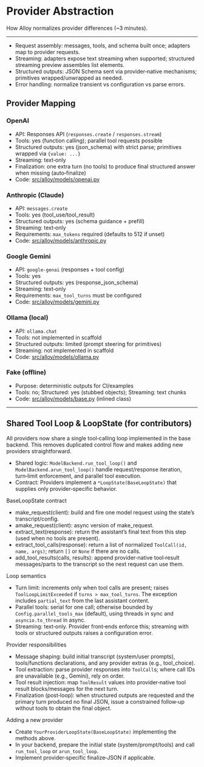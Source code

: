 # Provider Abstraction

How Alloy normalizes provider differences (~3 minutes).

---

- Request assembly: messages, tools, and schema built once; adapters map to provider requests.
- Streaming: adapters expose text streaming when supported; structured streaming preview assembles list elements.
- Structured outputs: JSON Schema sent via provider‑native mechanisms; primitives wrapped/unwrapped as needed.
- Error handling: normalize transient vs configuration vs parse errors.

## Provider Mapping

### OpenAI
- API: Responses API (`responses.create` / `responses.stream`)
- Tools: yes (function calling); parallel tool requests possible
- Structured outputs: yes (json_schema) with strict parse; primitives wrapped via `{value: ...}`
- Streaming: text‑only
- Finalization: one extra turn (no tools) to produce final structured answer when missing (auto‑finalize)
- Code: [src/alloy/models/openai.py](https://github.com/lydakis/alloy/blob/main/src/alloy/models/openai.py)

### Anthropic (Claude)
- API: `messages.create`
- Tools: yes (tool_use/tool_result)
- Structured outputs: yes (schema guidance + prefill)
- Streaming: text‑only
- Requirements: `max_tokens` required (defaults to 512 if unset)
- Code: [src/alloy/models/anthropic.py](https://github.com/lydakis/alloy/blob/main/src/alloy/models/anthropic.py)

### Google Gemini
- API: `google-genai` (responses + tool config)
- Tools: yes
- Structured outputs: yes (response_json_schema)
- Streaming: text‑only
- Requirements: `max_tool_turns` must be configured
- Code: [src/alloy/models/gemini.py](https://github.com/lydakis/alloy/blob/main/src/alloy/models/gemini.py)

### Ollama (local)
- API: `ollama.chat`
- Tools: not implemented in scaffold
- Structured outputs: limited (prompt steering for primitives)
- Streaming: not implemented in scaffold
- Code: [src/alloy/models/ollama.py](https://github.com/lydakis/alloy/blob/main/src/alloy/models/ollama.py)

### Fake (offline)
- Purpose: deterministic outputs for CI/examples
- Tools: no; Structured: yes (stubbed objects); Streaming: text chunks
- Code: [src/alloy/models/base.py](https://github.com/lydakis/alloy/blob/main/src/alloy/models/base.py) (inlined class)

---

## Shared Tool Loop & LoopState (for contributors)

All providers now share a single tool‑calling loop implemented in the base backend. This removes duplicated control flow and makes adding new providers straightforward.

- Shared logic: `ModelBackend.run_tool_loop()` and `ModelBackend.arun_tool_loop()` handle request/response iteration, turn‑limit enforcement, and parallel tool execution.
- Contract: Providers implement a `*LoopState(BaseLoopState)` that supplies only provider‑specific behavior.

BaseLoopState contract
- make_request(client): build and fire one model request using the state’s transcript/config.
- amake_request(client): async version of make_request.
- extract_text(response): return the assistant’s final text from this step (used when no tools are present).
- extract_tool_calls(response): return a list of normalized `ToolCall(id, name, args)`; return `[]` or `None` if there are no calls.
- add_tool_results(calls, results): append provider‑native tool‑result messages/parts to the transcript so the next request can use them.

Loop semantics
- Turn limit: increments only when tool calls are present; raises `ToolLoopLimitExceeded` if `turns > max_tool_turns`. The exception includes `partial_text` from the last assistant content.
- Parallel tools: serial for one call; otherwise bounded by `Config.parallel_tools_max` (default), using threads in sync and `asyncio.to_thread` in async.
- Streaming: text‑only. Provider front‑ends enforce this; streaming with tools or structured outputs raises a configuration error.

Provider responsibilities
- Message shaping: build initial transcript (system/user prompts), tools/functions declarations, and any provider extras (e.g., tool_choice).
- Tool extraction: parse provider responses into `ToolCall`s; where call IDs are unavailable (e.g., Gemini), rely on order.
- Tool result injection: map `ToolResult` values into provider‑native tool result blocks/messages for the next turn.
- Finalization (post‑loop): when structured outputs are requested and the primary turn produced no final JSON, issue a constrained follow‑up without tools to obtain the final object.

Adding a new provider
- Create `YourProviderLoopState(BaseLoopState)` implementing the methods above.
- In your backend, prepare the initial state (system/prompt/tools) and call `run_tool_loop` or `arun_tool_loop`.
- Implement provider‑specific finalize‑JSON if applicable.
